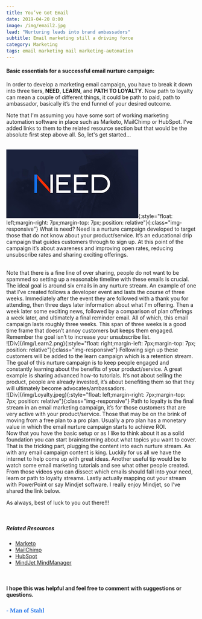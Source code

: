 ```yaml
---
title: You’ve Got Email
date: 2019-04-20 8:00
image: /img/email2.jpg
lead: "Nurturing leads into brand ambassadors" 
subtitle: Email marketing still a driving force 
category: Marketing
tags: email marketing mail marketing-automation
---
```

#### Basic essentials for a successful email nurture campaign: 
In order to develop a marketing email campaign, you have to break it down into three tiers, **NEED**, **LEARN**, and **PATH TO LOYALTY**. Now path to loyalty can mean a couple of different things, it could be path to paid, path to ambassador, basically it’s the end funnel of your desired outcome. 

Note that I'm assuming you have some sort of working marketing automation software in place such as Marketo, MailChimp or HubSpot. I've added links to them to the related resource section but that would be the absolute first step above all. So, let's get started... 
<br>
<br>

![Div](/img/Need2.png){:style="float: left;margin-right: 7px;margin-top: 7px; position: relative"}{:class="img-responsive"}
What is need? Need is a nurture campaign developed to target those that do not know about your product/service. It’s an educational drip campaign that guides customers through to sign up. At this point of the campaign it’s about awareness and improving open rates, reducing unsubscribe rates and sharing exciting offerings. 

<br>
Note that there is a fine line of over sharing, people do not want to be spammed so setting up a reasonable timeline with these emails is crucial. The ideal goal is around six emails in any nurture stream. An example of one that I’ve created follows a developer event and lasts the course of three weeks. Immediately after the event they are followed with a thank you for attending, then three days later information about what I'm offering. Then a week later some exciting news, followed by a comparison of plan offerings a week later, and ultimately a final reminder email. All of which, this email campaign lasts roughly three weeks. This span of three weeks is a good time frame that doesn’t annoy customers but keeps them engaged. Remember the goal isn’t to increase your unsubscribe list. 

<br>
![Div](/img/Learn2.png){:style="float: right;margin-left: 7px;margin-top: 7px; position: relative"}{:class="img-responsive"} 
Following sign up these customers will be added to the learn campaign which is a retention stream. The goal of this nurture campaign is to keep people engaged and constantly learning about the benefits of your product/service. A great example is sharing advanced how-to tutorials. It’s not about selling the product, people are already invested, it’s about benefiting them so that they will ultimately become advocates/ambassadors. 

<br>
![Div](/img/Loyalty.jpeg){:style="float: left;margin-right: 7px;margin-top: 7px; position: relative"}{:class="img-responsive"}
Path to loyalty is the final stream in an email marketing campaign, it’s for those customers that are very active with your product/service. Those that may be on the brink of moving from a free plan to a pro plan. Usually a pro plan has a monetary value in which the email nurture campaign starts to achieve ROI. 

<br>
Now that you have the basic setup or as I like to think about it as a solid foundation you can start brainstorming about what topics you want to cover. That is the tricking part, plugging the content into each nurture stream. As with any email campaign content is king. Luckily for us all we have the internet to help come up with great ideas. Another useful tip would be to watch some email marketing tutorials and see what other people created. From those videos you can dissect which emails should fall into your need, learn or path to loyalty streams. Lastly actually mapping out your stream with PowerPoint or say Mindjet software. I really enjoy Mindjet, so I’ve shared the link below. 

As always, best of luck to you out there!!! 

<br>

##### Related Resources 
* [Marketo](https://www.marketo.com/solutions/email-marketing/)
* [MailChimp](https://mailchimp.com/)
* [HubSpot](https://www.hubspot.com/)
* [MindJet MindManager](https://www.mindjet.com/)

&nbsp;
#### I hope this was helpful and feel free to comment with suggestions or questions.  

### **<span style="color:rgb(50, 126, 235); font-family: 'Bradley Hand';">- Man of Stahl</span>**


